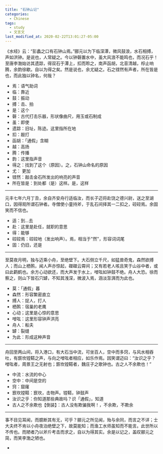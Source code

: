 ```yaml
---
title: "石钟山记"
categories:
  - Chinese
tags:
  - study
  - 文言文
last_modified_at: 2020-02-22T13:01:27-05:00
---
```


《水经》云：“彭蠡之口有石钟山焉。”郦元以为下临深潭，微风鼓浪，水石相搏，声如洪钟。是说也，人常疑之。今以钟磬置水中，虽大风浪不能鸣也，而况石乎！至唐李渤始访其遗踪，得双石于潭上，扣而聆之，南声函胡，北音清越，桴止响腾，余韵徐歇。自以为得之矣。然是说也，余尤疑之。石之铿然有声者，所在皆是也，而此独以钟名，何哉？

* 焉：语气助词
* 临：靠近
* 鼓：振动
* 搏：击、拍
* 是：这个
* 磬：古代打击乐器，形状像曲尺，用玉或石制成
* 虽：即使
* 遗踪：旧址，陈迹。这里指所在地
* 扣：敲打
* 函胡：「通假」含糊
* 越：高扬
* 腾：传播
* 韵：这里指声音
* 得之：找到了这个（原因）。之，石钟山命名的原因
* 尤： 更加
* 铿然：敲击金石所发出的响亮的声音
* 所在皆是：到处都（是）这样。是，这样

***

元丰七年六月丁丑，余自齐安舟行适临汝，而长子迈将赴饶之德兴尉，送之至湖口，因得观所谓石钟者。寺僧使小童持斧，于乱石间择其一二扣之，硿硿焉。余固笑而不信也。

* 适：到…去
* 赴：这里是赴任，就职的意思
* 得：能够
* 硿硿焉：硿硿地（发出响声）。焉，相当于"然"，形容词词尾
* 固：仍旧，还是

***

至莫夜月明，独与迈乘小舟，至绝壁下。大石侧立千尺，如猛兽奇鬼，森然欲搏人；而山上栖鹘，闻人声亦惊起，磔磔云霄间；又有若老人咳且笑于山谷中者，或曰此鹳鹤也。余方心动欲还，而大声发于水上，噌吰如钟鼓不绝。舟人大恐。徐而察之，则山下皆石穴罅，不知其浅深，微波入焉，涵淡澎湃而为此也。

* 莫：「通假」暮
* 森然：形容繁密直立 
* 搏人：捉人，打人
* 栖鹘：宿巢的老鹰
* 心动；这里是心惊的意思
* 噌吰：这里形容钟声洪亮
* 舟人：船夫
* 罅：裂缝
* 为此：形成这种声音

***

舟回至两山间，将入港口，有大石当中流，可坐百人，空中而多窍，与风水相吞吐，有窾坎镗鞳之声，与向之噌吰者相应，如乐作焉。因笑谓迈曰：“汝识之乎？噌吰者，周景王之无射也；窾坎镗鞳者，魏庄子之歌钟也。古之人不余欺也！”

* 中流：水流的中心
* 空中：中间是空的
* 窍：窟窿
* 窾坎镗鞳：窾坎，击物声。镗鞳，钟鼓声
* 汝识之乎：你知道那些典故吗？识「通假」，知道
* 古人之不余欺也【倒装】：古人没有欺骗我啊！，不余欺，不欺余

***

事不目见耳闻，而臆断其有无，可乎？郦元之所见闻，殆与余同，而言之不详；士大夫终不肯以小舟夜泊绝壁之下，故莫能知；而渔工水师虽知而不能言。此世所以不传也。而陋者乃以斧斤考击而求之，自以为得其实。余是以记之，盖叹郦元之简，而笑李渤之陋也。

*
